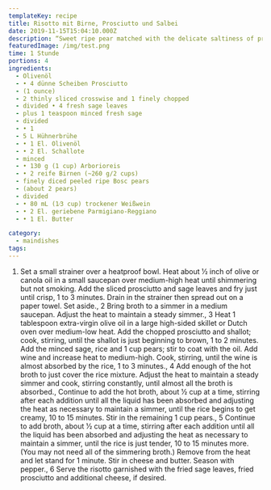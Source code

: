 ```yaml
---
templateKey: recipe
title: Risotto mit Birne, Prosciutto und Salbei
date: 2019-11-15T15:04:10.000Z
description: “Sweet ripe pear matched with the delicate saltiness of prosciutto defines this creamy risotto that goes well with any roast meat or poultry. Pungent, crispy fried sage leaves give a special finishing touch to this dish.”
featuredImage: /img/test.png
time: 1 Stunde
portions: 4
ingredients:
  - Olivenöl
  - • 4 dünne Scheiben Prosciutto
  - (1 ounce)
  - 2 thinly sliced crosswise and 1 finely chopped
  - divided • 4 fresh sage leaves
  - plus 1 teaspoon minced fresh sage
  - divided
  - • 1
  - 5 L Hühnerbrühe
  - • 1 El. Olivenöl
  - • 2 El. Schallote
  - minced
  - • 130 g (1 cup) Arborioreis
  - • 2 reife Birnen (~260 g/2 cups)
  - finely diced peeled ripe Bosc pears
  - (about 2 pears)
  - divided
  - • 80 mL (1⁄3 cup) trockener Weißwein
  - • 2 El. geriebene Parmigiano-Reggiano
  - • 1 El. Butter

category:
  - maindishes
tags:
---
```


1. Set a small strainer over a heatproof bowl. Heat about 1⁄2 inch of olive or canola oil in a small saucepan over medium-high heat until shimmering but not smoking. Add the sliced prosciutto and sage leaves and fry just until crisp, 1 to 3 minutes. Drain in the strainer then spread out on a paper towel. Set aside., 2 Bring broth to a simmer in a medium saucepan. Adjust the heat to maintain a steady simmer., 3 Heat 1 tablespoon extra-virgin olive oil in a large high-sided skillet or Dutch oven over medium-low heat. Add the chopped prosciutto and shallot; cook, stirring, until the shallot is just beginning to brown, 1 to 2 minutes. Add the minced sage, rice and 1 cup pears; stir to coat with the oil. Add wine and increase heat to medium-high. Cook, stirring, until the wine is almost absorbed by the rice, 1 to 3 minutes., 4 Add enough of the hot broth to just cover the rice mixture. Adjust the heat to maintain a steady simmer and cook, stirring constantly, until almost all the broth is absorbed., Continue to add the hot broth, about 1⁄2 cup at a time, stirring after each addition until all the liquid has been absorbed and adjusting the heat as necessary to maintain a simmer, until the rice begins to get creamy, 10 to 15 minutes. Stir in the remaining 1 cup pears., 5 Continue to add broth, about 1⁄2 cup at a time, stirring after each addition until all the liquid has been absorbed and adjusting the heat as necessary to maintain a simmer, until the rice is just tender, 10 to 15 minutes more. (You may not need all of the simmering broth.) Remove from the heat and let stand for 1 minute. Stir in cheese and butter. Season with pepper., 6 Serve the risotto garnished with the fried sage leaves, fried prosciutto and additional cheese, if desired.
